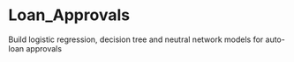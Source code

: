 # Loan_Approvals
Build logistic regression, decision tree and neutral network models for auto-loan approvals
